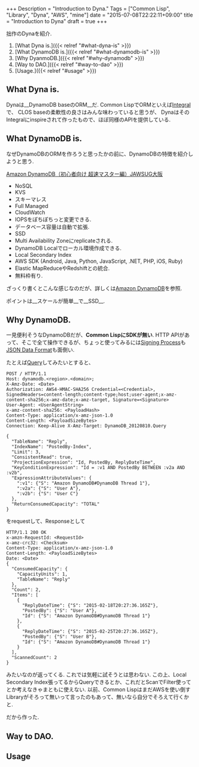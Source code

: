 +++
Description = "Introduction to Dyna."
Tags = ["Common Lisp", "Library", "Dyna", "AWS", "mine"]
date = "2015-07-08T22:22:11+09:00"
title = "Introduction to Dyna"
draft = true
+++


拙作のDynaを紹介.

<!--more-->

1. [What Dyna is.]({{< relref "#what-dyna-is" >}})
2. [What DynamoDB is.]({{< relref "#what-dynamodb-is" >}})
3. [Why DyanmoDB.]({{< relref "#why-dynamodb" >}})
4. [Way to DAO.]({{< relref "#way-to-dao" >}})
5. [Usage.]({{< relref "#usage" >}})


What Dyna is.
---

Dynaは__DynamoDB baseのORM__だ.
Common LispでORMといえば[Integral](https://github.com/fukamachi/integral)で、
CLOS baseの柔軟性の良さはみんな味わっていると思うが、
DynaはそのIntegralにinspireされて作ったもので、ほぼ同様のAPIを提供している.


What DynamoDB is.
---

なぜDynamoDBのORMを作ろうと思ったかの前に、DynamoDBの特徴を紹介しようと思う.

[Amazon DynamoDB（初心者向け 超速マスター編）JAWSUG大阪](http://www.slideshare.net/shimy_net/amazon-dynamodb-23315068)

- NoSQL
- KVS
- スキーマレス
- Full Managed
- CloudWatch
- IOPSをぽちぽちっと変更できる.
- データベース容量は自動で拡張.
- SSD
- Multi Availability Zoneにreplicateされる.
- DynamoDB Localでローカル環境作成できる.
- Local Secondary Index
- AWS SDK (Android, Java, Python, JavaScript, .NET, PHP, iOS, Ruby)
- Elastic MapReduceやRedshiftとの統合.
- 無料枠有り.

ざっくり書くとこんな感じなのだが、詳しくは[Amazon DynamoDB](http://aws.amazon.com/jp/dynamodb/)を参照.

ポイントは__スケールが簡単__で__SSD__.


Why DynamoDB.
---

一見便利そうなDynamoDBだが、__Common LispにSDKが無い__.
HTTP APIがあって、そこで全て操作できるが、ちょっと使ってみるには[Signing Process](http://docs.aws.amazon.com/general/latest/gr/signature-version-4.html)も
[JSON Data Format](http://docs.aws.amazon.com/amazondynamodb/latest/developerguide/DataFormat.html)も面倒い.

たとえば[Query](http://docs.aws.amazon.com/amazondynamodb/latest/APIReference/API_Query.html)してみたいとすると、

```
POST / HTTP/1.1
Host: dynamodb.<region>.<domain>;
X-Amz-Date: <Date>
Authorization: AWS4-HMAC-SHA256 Credential=<Credential>, SignedHeaders=content-length;content-type;host;user-agent;x-amz-content-sha256;x-amz-date;x-amz-target, Signature=<Signature>
User-Agent: <UserAgentString>
x-amz-content-sha256: <PayloadHash>
Content-Type: application/x-amz-json-1.0
Content-Length: <PayloadSizeBytes>     
Connection: Keep-Alive X-Amz-Target: DynamoDB_20120810.Query 

{
  "TableName": "Reply",
  "IndexName": "PostedBy-Index",
  "Limit": 3,
  "ConsistentRead": true,
  "ProjectionExpression": "Id, PostedBy, ReplyDateTime",
  "KeyConditionExpression": "Id = :v1 AND PostedBy BETWEEN :v2a AND :v2b",
  "ExpressionAttributeValues": {
    ":v1": {"S": "Amazon DynamoDB#DynamoDB Thread 1"},
    ":v2a": {"S": "User A"},
    ":v2b": {"S": "User C"}
  },
  "ReturnConsumedCapacity": "TOTAL"
}
```

をrequestして、Responseとして

```
HTTP/1.1 200 OK
x-amzn-RequestId: <RequestId> 
x-amz-crc32: <Checksum>
Content-Type: application/x-amz-json-1.0
Content-Length: <PayloadSizeBytes>
Date: <Date>
{
  "ConsumedCapacity": {
    "CapacityUnits": 1,
    "TableName": "Reply"
  },
  "Count": 2,
  "Items": [
    {
      "ReplyDateTime": {"S": "2015-02-18T20:27:36.165Z"},
      "PostedBy": {"S": "User A"},
      "Id": {"S": "Amazon DynamoDB#DynamoDB Thread 1"}
    },
    {
      "ReplyDateTime": {"S": "2015-02-25T20:27:36.165Z"},
      "PostedBy": {"S": "User B"},
      "Id": {"S": "Amazon DynamoDB#DynamoDB Thread 1"}
    }
  ],
  "ScannedCount": 2
}
```

みたいなのが返ってくる. これでは気軽に試そうとは思わない.
この上、Local Secondary Index張ってるからQueryできるとか、これだとScanでFilter使ってとか考えなきゃまともに使えない.
以前、Common LispはまだAWSを使い倒すLibraryがそろって無いって言ったのもあって、無いなら自分でそろえて行くかと.

だから作った.


Way to DAO.
---


Usage
---

